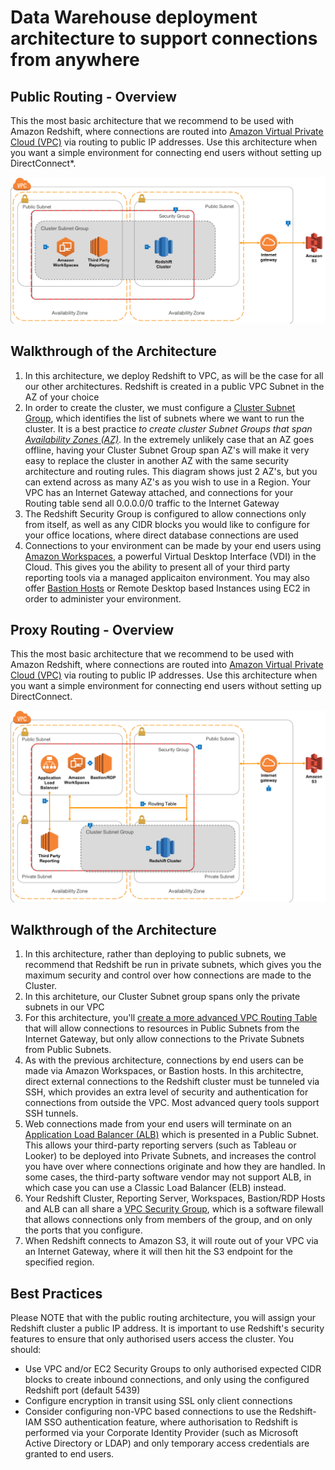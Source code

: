# Data Warehouse deployment architecture to support connections from anywhere

## Public Routing - Overview

This the most basic architecture that we recommend to be used with Amazon Redshift, where connections are routed into [Amazon Virtual Private Cloud (VPC)](https://aws.amazon.com/vpc) via routing to public IP addresses. Use this architecture when you want a simple environment for connecting end users without setting up DirectConnect*.

![Public Connections](public-routing.png)

## Walkthrough of the Architecture

1. In this architecture, we deploy Redshift to VPC, as will be the case for all our other architectures. Redshift is created in a public VPC Subnet in the AZ of your choice
2. In order to create the cluster, we must configure a [Cluster Subnet Group](https://docs.aws.amazon.com/redshift/latest/mgmt/working-with-cluster-subnet-groups.html), which identifies the list of subnets where we want to run the cluster. It is a best practice _to create cluster Subnet Groups that span [Availability Zones (AZ)](https://docs.aws.amazon.com/AWSEC2/latest/UserGuide/using-regions-availability-zones.html)_. In the extremely unlikely case that an AZ goes offline, having your Cluster Subnet Group span AZ's will make it very easy to replace the cluster in another AZ with the same security architecture and routing rules. This diagram shows just 2 AZ's, but you can extend across as many AZ's as you wish to use in a Region. Your VPC has an Internet Gateway attached, and connections for your Routing table send all 0.0.0.0/0 traffic to the Internet Gateway
3. The Redshift Security Group is configured to allow connections only from itself, as well as any CIDR blocks you would like to configure for your office locations, where direct database connections are used
3. Connections to your environment can be made by your end users using [Amazon Workspaces](https://aws.amazon.com/workspaces), a powerful Virtual Desktop Interface (VDI) in the Cloud. This gives you the ability to present all of your third party reporting tools via a managed applicaiton environment. You may also offer [Bastion Hosts](https://docs.aws.amazon.com/quickstart/latest/linux-bastion/architecture.html) or Remote Desktop based Instances using EC2 in order to administer your environment.

## Proxy Routing - Overview
This the most basic architecture that we recommend to be used with Amazon Redshift, where connections are routed into [Amazon Virtual Private Cloud (VPC)](https://aws.amazon.com/vpc) via routing to public IP addresses. Use this architecture when you want a simple environment for connecting end users without setting up DirectConnect.


![Proxy Routing](proxy-routing.png)

## Walkthrough of the Architecture

1. In this architecture, rather than deploying to public subnets, we recommend that Redshift be run in private subnets, which gives you the maximum security and control over how connections are made to the Cluster.
2. In this architeture, our Cluster Subnet group spans only the private subnets in our VPC
3. For this architecture, you'll [create a more advanced VPC Routing Table](https://docs.aws.amazon.com/AmazonVPC/latest/UserGuide/VPC_Scenario2.html) that will allow connections to resources in Public Subnets from the Internet Gateway, but only allow connections to the Private Subnets from Public Subnets.
4. As with the previous architecture, connections by end users can be made via Amazon Workspaces, or Bastion hosts. In this architectre, direct external connections to the Redshift cluster must be tunneled via SSH, which provides an extra level of security and authentication for connections from outside the VPC. Most advanced query tools support SSH tunnels.
5. Web connections made from your end users will terminate on an [Application Load Balancer (ALB)](https://docs.aws.amazon.com/elasticloadbalancing/latest/application/introduction.html) which is presented in a Public Subnet. This allows your third-party reporting servers (such as Tableau or Looker) to be deployed into Private Subnets, and increases the control you have over where connections originate and how they are handled. In some cases, the third-party software vendor may not support ALB, in which case you can use a Classic Load Balancer (ELB) instead.
6. Your Redshift Cluster, Reporting Server, Workspaces, Bastion/RDP Hosts and ALB can all share a [VPC Security Group](https://docs.aws.amazon.com/AmazonVPC/latest/UserGuide/VPC_SecurityGroups.html), which is a software filewall that allows connections only from members of the group, and on only the ports that you configure.
7. When Redshift connects to Amazon S3, it will route out of your VPC via an Internet Gateway, where it will then hit the S3 endpoint for the specified region.

## Best Practices

Please NOTE that with the public routing architecture, you will assign your Redshift cluster a public IP address. It is important to use Redshift's security features to ensure that only authorised users access the cluster. You should:

* Use VPC and/or EC2 Security Groups to only authorised expected CIDR blocks to create inbound connections, and only using the configured Redshift port (default 5439)
* Configure encryption in transit using SSL only client connections
* Consider configuring non-VPC based connections to use the Redshift-IAM SSO authentication feature, where authorisation to Redshift is performed via your Corporate Identity Provider (such as Microsoft Active Directory or LDAP) and only temporary access credentials are granted to end users.
